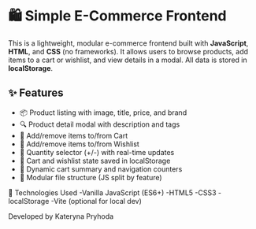 # 🛍️ Simple E-Commerce Frontend

This is a lightweight, modular e-commerce frontend built with **JavaScript**,
**HTML**, and **CSS** (no frameworks). It allows users to browse products, add
items to a cart or wishlist, and view details in a modal. All data is stored in
**localStorage**.

## ✨ Features

- 📦 Product listing with image, title, price, and brand
- 🔍 Product detail modal with description and tags
- 🛒 Add/remove items to/from Cart
- 💖 Add/remove items to/from Wishlist
- 🔢 Quantity selector (+/-) with real-time updates
- 🔄 Cart and wishlist state saved in localStorage
- 🧮 Dynamic cart summary and navigation counters
- 📁 Modular file structure (JS split by feature)

🧠 Technologies Used -Vanilla JavaScript (ES6+) -HTML5 -CSS3 -localStorage -Vite
(optional for local dev)

Developed by Kateryna Pryhoda
